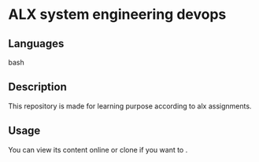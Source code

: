 # ALX system engineering devops

## Languages
  bash

## Description
  This repository is made for learning purpose according to alx assignments.
  

## Usage

  You can view its content online or clone if you want to . 
